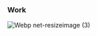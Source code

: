 ### Work 
![Webp net-resizeimage (3)](https://user-images.githubusercontent.com/78589751/133925477-5b83d48f-7cb6-4c0c-8f3a-3686c36f1f18.gif)
